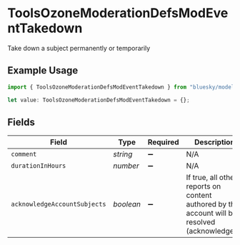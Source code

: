 # ToolsOzoneModerationDefsModEventTakedown

Take down a subject permanently or temporarily

## Example Usage

```typescript
import { ToolsOzoneModerationDefsModEventTakedown } from "bluesky/models/components";

let value: ToolsOzoneModerationDefsModEventTakedown = {};
```

## Fields

| Field                                                                                           | Type                                                                                            | Required                                                                                        | Description                                                                                     |
| ----------------------------------------------------------------------------------------------- | ----------------------------------------------------------------------------------------------- | ----------------------------------------------------------------------------------------------- | ----------------------------------------------------------------------------------------------- |
| `comment`                                                                                       | *string*                                                                                        | :heavy_minus_sign:                                                                              | N/A                                                                                             |
| `durationInHours`                                                                               | *number*                                                                                        | :heavy_minus_sign:                                                                              | N/A                                                                                             |
| `acknowledgeAccountSubjects`                                                                    | *boolean*                                                                                       | :heavy_minus_sign:                                                                              | If true, all other reports on content authored by this account will be resolved (acknowledged). |